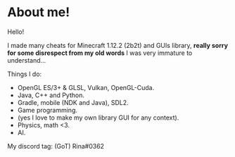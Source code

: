 # About me!
Hello!

I made many cheats for Minecraft 1.12.2 (2b2t) and GUIs library, **really sorry for some disrespect from my old words** I was very immature to understand...

Things I do:
- OpenGL ES/3+ & GLSL, Vulkan, OpenGL-Cuda.
- Java, C++ and Python.
- Gradle, mobile (NDK and Java), SDL2.
- Game programming.
- (yes I love to make my own library GUI for any context).
- Physics, math <3.
- AI.

My discord tag: (GoT) Rina#0362

